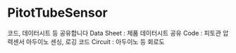 # PitotTubeSensor
코드, 데이터시트 등 공유합니다
Data Sheet : 제품 데이터시트 공유
Code : 피토관 압력센서 아두이노 센싱, 로깅 코드
Circuit : 아두이노 등 회로도 
